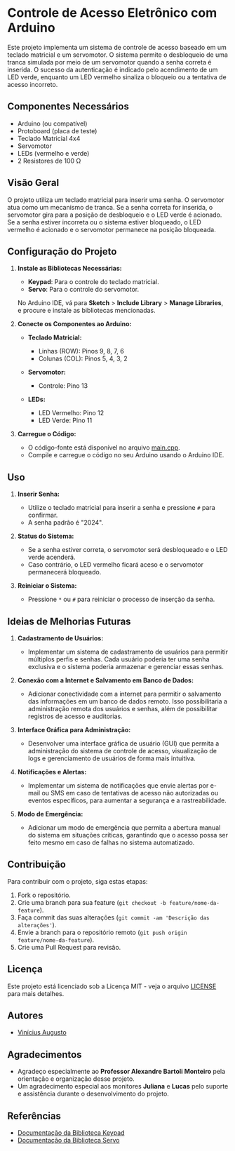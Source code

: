 # Controle de Acesso Eletrônico com Arduino

Este projeto implementa um sistema de controle de acesso baseado em um teclado matricial e um servomotor. O sistema permite o desbloqueio de uma tranca simulada por meio de um servomotor quando a senha correta é inserida. O sucesso da autenticação é indicado pelo acendimento de um LED verde, enquanto um LED vermelho sinaliza o bloqueio ou a tentativa de acesso incorreto.

## Componentes Necessários

- Arduino (ou compatível)
- Protoboard (placa de teste)
- Teclado Matricial 4x4
- Servomotor
- LEDs (vermelho e verde)
- 2 Resistores de 100 Ω


## Visão Geral

O projeto utiliza um teclado matricial para inserir uma senha. O servomotor atua como um mecanismo de tranca. Se a senha correta for inserida, o servomotor gira para a posição de desbloqueio e o LED verde é acionado. Se a senha estiver incorreta ou o sistema estiver bloqueado, o LED vermelho é acionado e o servomotor permanece na posição bloqueada.

## Configuração do Projeto

1. **Instale as Bibliotecas Necessárias:**
   - **Keypad**: Para o controle do teclado matricial.
   - **Servo**: Para o controle do servomotor.

   No Arduino IDE, vá para **Sketch** > **Include Library** > **Manage Libraries**, e procure e instale as bibliotecas mencionadas.

2. **Conecte os Componentes ao Arduino:**

   - **Teclado Matricial:**
     - Linhas (ROW): Pinos 9, 8, 7, 6
     - Colunas (COL): Pinos 5, 4, 3, 2

   - **Servomotor:**
     - Controle: Pino 13

   - **LEDs:**
     - LED Vermelho: Pino 12
     - LED Verde: Pino 11

3. **Carregue o Código:**
   - O código-fonte está disponível no arquivo [main.cpp](main.cpp).
   - Compile e carregue o código no seu Arduino usando o Arduino IDE.

## Uso

1. **Inserir Senha:**
   - Utilize o teclado matricial para inserir a senha e pressione `#` para confirmar.
   - A senha padrão é "2024".

2. **Status do Sistema:**
   - Se a senha estiver correta, o servomotor será desbloqueado e o LED verde acenderá.
   - Caso contrário, o LED vermelho ficará aceso e o servomotor permanecerá bloqueado.

3. **Reiniciar o Sistema:**
   - Pressione `*` ou `#` para reiniciar o processo de inserção da senha.

## Ideias de Melhorias Futuras

1. **Cadastramento de Usuários:**
   - Implementar um sistema de cadastramento de usuários para permitir múltiplos perfis e senhas. Cada usuário poderia ter uma senha exclusiva e o sistema poderia armazenar e gerenciar essas senhas.

2. **Conexão com a Internet e Salvamento em Banco de Dados:**
   - Adicionar conectividade com a internet para permitir o salvamento das informações em um banco de dados remoto. Isso possibilitaria a administração remota dos usuários e senhas, além de possibilitar registros de acesso e auditorias.

3. **Interface Gráfica para Administração:**
   - Desenvolver uma interface gráfica de usuário (GUI) que permita a administração do sistema de controle de acesso, visualização de logs e gerenciamento de usuários de forma mais intuitiva.

4. **Notificações e Alertas:**
   - Implementar um sistema de notificações que envie alertas por e-mail ou SMS em caso de tentativas de acesso não autorizadas ou eventos específicos, para aumentar a segurança e a rastreabilidade.

5. **Modo de Emergência:**
   - Adicionar um modo de emergência que permita a abertura manual do sistema em situações críticas, garantindo que o acesso possa ser feito mesmo em caso de falhas no sistema automatizado.

## Contribuição

Para contribuir com o projeto, siga estas etapas:

1. Fork o repositório.
2. Crie uma branch para sua feature (`git checkout -b feature/nome-da-feature`).
3. Faça commit das suas alterações (`git commit -am 'Descrição das alterações'`).
4. Envie a branch para o repositório remoto (`git push origin feature/nome-da-feature`).
5. Crie uma Pull Request para revisão.

## Licença

Este projeto está licenciado sob a Licença MIT - veja o arquivo [LICENSE](https://opensource.org/license/mit) para mais detalhes.

## Autores

- [Vinícius Augusto](https://github.com/Dev-Vinicius1) 


## Agradecimentos

- Agradeço especialmente ao **Professor Alexandre Bartoli Monteiro** pela orientação e organização desse projeto.
- Um agradecimento especial aos monitores **Juliana** e **Lucas** pelo suporte e assistência durante o desenvolvimento do projeto.

## Referências

- [Documentação da Biblioteca Keypad](https://www.arduinolibraries.info/libraries/keypad)
- [Documentação da Biblioteca Servo](https://www.arduino.cc/en/Reference/Servo)
